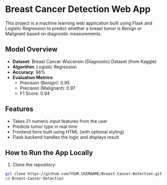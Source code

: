 # Breast Cancer Detection Web App

This project is a machine learning web application built using Flask and Logistic Regression to predict whether a breast tumor is Benign or Malignant based on diagnostic measurements.

## Model Overview

- **Dataset**: Breast Cancer Wisconsin (Diagnostic) Dataset (from Kaggle)
- **Algorithm**: Logistic Regression
- **Accuracy**: 96%
- **Evaluation Metrics**:
  - Precision (Benign): 0.95
  - Precision (Malignant): 0.97
  - F1 Score: 0.94

## Features

- Takes 21 numeric input features from the user
- Predicts tumor type in real time
- Frontend form built using HTML (with optional styling)
- Flask backend handles the logic and displays result

## How to Run the App Locally

1. Clone the repository:

```bash
git clone https://github.com/YOUR_USERNAME/Breast-Cancer-Detection.git
cd Breast-Cancer-Detection
